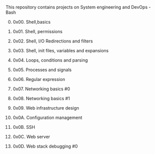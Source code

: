 This repository contains projects on System engineering and DevOps - Bash

0. 0x00. Shell,basics

1. 0x01. Shell, permissions

2. 0x02. Shell, I/O Redirections and filters

3. 0x03. Shell, init files, variables and expansions

4. 0x04. Loops, conditions and parsing

5. 0x05. Processes and signals

6. 0x06. Regular expression

7. 0x07. Networking basics #0

8. 0x08. Networking basics #1

9. 0x09. Web infrastructure design

10. 0x0A. Configuration management

11. 0x0B. SSH

12. 0x0C. Web server

13. 0x0D. Web stack debugging #0
